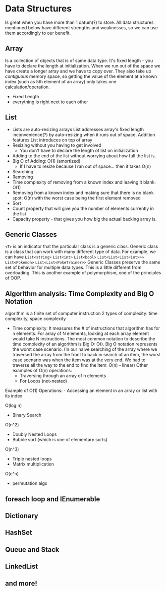 # Data Structures
Is great when you have more than 1 datum(?) to store.
All data structures mentioned below have different strengths and weaknesses, so we can use them accordingly to our benefit.

## Array
Is a collection of objects that is of same data type. 
It's fixed length - you have to declare the length at initialization. When we run out of the space we have create a longer array and we have to copy over. They also take up _contiguous_ memory space, so getting the value of the element at a known index (such as 5th element of an array) only takes one calculation/operation.

- Fixed Length
- everything is right next to each other

## List
- Lists are auto-resizing arrays
List addresses array's fixed length inconvenience(?) by auto-resizing when it runs out of space.
Addition features List introduces on top of array
- Resizing without you having to get involved
    - You don't have to declare the length of list on initialization
- Adding to the end of the list without worrying about how full the list is.
- Big O of Adding: O(1) (amortized)
    - If I have to resize because I ran out of space... then it takes O(n)
- Searching
- Removing
- Time complexity of removing from a known index and leaving it blank: O(1)
- Removing from a known index and making sure that there is no blank spot: O(n) with the worst case being the first element removed
- Sort
- Count property that will give you the number of elements currently in the list
- Capacity property - that gives you how big the actual backing array is.

## Generic Classes
`<T>` is an indicator that the particular class is a generic class.
Generic class is a class that can work with many different type of data.
For example, we can have `List<string>` `List<int>` `List<bool>` `List<List<List<int>>>` `List<Pokemon>` `List<List<PokeTrainer>>`
Generic Classes preserve the same set of behavior for multiple data types. This is a little different from overloading. This is another example of polymorphism, one of the principles of OOP.

## Algorithm analysis: Time Complexity and Big O Notation
algorithm is a finite set of computer instruction
2 types of complexity: time complexity, space complexity
- Time complexity: It measures the # of instructions that algorithm has for n elements. For array of N elements, looking at each array element would take N instructions. The most common notation to describe the time complexity of an algorithm is Big O: O(). Big O notation represents the worst case scenario. (In our naive searching of the array where we traversed the array from the front to back in search of an item, the worst case scenario was when the item was at the very end. We had to traverse all the way to the end to find the item: O(n) - linear)
Other examples of O(n) operations: 
    - Traversing through an array of n elements
    - For Loops (not-nested) 

Example of O(1) Operations:
    - Accessing an element in an array or list with its index

O(log n)
- Binary Search

O(n^2)
- Doubly Nested Loops
- Bubble sort (which is one of elementary sorts)

O(n^3)
- Triple nested loops
- Matrix multiplication

O(c^n)
- permutation algo

## foreach loop and IEnumerable

## Dictionary

## HashSet

## Queue and Stack

## LinkedList

## and more!